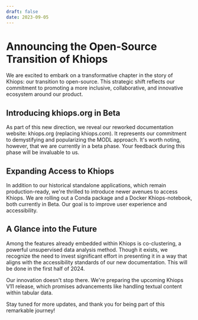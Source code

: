 ```yaml
---
draft: false 
date: 2023-09-05
---
```

# Announcing the Open-Source Transition of Khiops

We are excited to embark on a transformative chapter in the story of Khiops: our transition to open-source. This strategic shift reflects our commitment to promoting a more inclusive, collaborative, and innovative ecosystem around our product.<!-- more --> 

## Introducing khiops.org in Beta
As part of this new direction, we reveal our reworked documentation website: khiops.org (replacing khiops.com). It represents our commitment to demystifying and popularizing the MODL approach. It's worth noting, however, that we are currently in a beta phase. Your feedback during this phase will be invaluable to us.

## Expanding Access to Khiops
In addition to our historical standalone applications, which remain production-ready, we're thrilled to introduce newer avenues to access Khiops. We are rolling out a Conda package and a Docker Khiops-notebook, both currently in Beta. Our goal is to improve user experience and accessibility.

## A Glance into the Future
Among the features already embedded within Khiops is co-clustering, a powerful unsupervised data analysis method. Though it exists, we recognize the need to invest significant effort in presenting it in a way that aligns with the accessibility standards of our new documentation. This will be done in the first half of 2024.

Our innovation doesn't stop there. We're preparing the upcoming Khiops V11 release, which promises advancements like handling textual content within tabular data.

Stay tuned for more updates, and thank you for being part of this remarkable journey!
